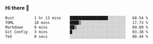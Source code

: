 ### Hi there 👋

<!--
**WShiBin/WShiBin** is a ✨ _special_ ✨ repository because its `README.md` (this file) appears on your GitHub profile.

Here are some ideas to get you started:

- 🔭 I’m currently working on ...
- 🌱 I’m currently learning ...
- 👯 I’m looking to collaborate on ...
- 🤔 I’m looking for help with ...
- 💬 Ask me about ...
- 📫 How to reach me: ...
- 😄 Pronouns: ...
- ⚡ Fun fact: ...
-->

<!--START_SECTION:waka-->

```txt
Rust         1 hr 13 mins    █████████████████░░░░░░░░   68.54 %
TOML         18 mins         ████▒░░░░░░░░░░░░░░░░░░░░   17.73 %
Markdown     9 mins          ██▒░░░░░░░░░░░░░░░░░░░░░░   09.09 %
Git Config   3 mins          █░░░░░░░░░░░░░░░░░░░░░░░░   03.38 %
TeX          0 secs          ░░░░░░░░░░░░░░░░░░░░░░░░░   00.44 %
```

<!--END_SECTION:waka-->
